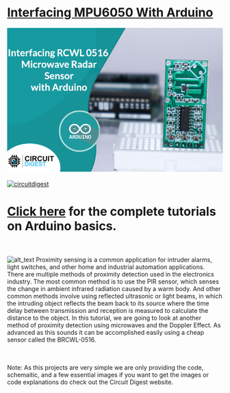 # [Interfacing MPU6050 With Arduino](https://circuitdigest.com/microcontroller-projects/)

<img src="https://github.com/Circuit-Digest/Basic-Arduino-Tutorials-for-Beginners-/blob/f1651028fe9730fc24b8def201753e7e020ef723/Interfacing%20RCWL%200516%20Microwave%20Radar%20Sensor%20With%20Arduino/title%20image.png" width="" alt="alt_text" title="image_tooltip">


<br>

<br>
<a href="https://circuitdigest.com/tags/arduino"><img src="https://img.shields.io/static/v1?label=&labelColor=505050&message=Arduino Basic Tutorials Circuit Digest&color=%230076D6&style=social&logo=google-chrome&logoColor=%230076D6" alt="circuitdigest"/></a>
<br>

[<h1>Click here](https://circuitdigest.com/tags/arduino) for the complete tutorials on Arduino basics.</h1>
<br>
<br>
<img src="[https://github.com/Circuit-Digest/Basic-Arduino-Tutorials-for-Beginners-/blob/f1651028fe9730fc24b8def201753e7e020ef723/Interfacing%20RCWL%200516%20Microwave%20Radar%20Sensor%20With%20Arduino/title%20image.png](https://github.com/Circuit-Digest/Basic-Arduino-Tutorials-for-Beginners-/blob/a35713437d159c1144edc7d3401428e0d053d59c/Interfacing%20RCWL%200516%20Microwave%20Radar%20Sensor%20With%20Arduino/gif.gif" width="" alt="alt_text" title="image_tooltip">
Proximity sensing is a common application for intruder alarms, light switches, and other home and industrial automation applications. There are multiple methods of proximity detection used in the electronics industry. The most common method is to use the PIR sensor, which senses the change in ambient infrared radiation caused by a warm body.  And other common methods involve using reflected ultrasonic or light beams, in which the intruding object reflects the beam back to its source where the time delay between transmission and reception is measured to calculate the distance to the object.
	In this tutorial, we are going to look at another method of proximity detection using microwaves and the Doppler Effect.  As advanced as this sounds it can be accomplished easily using a cheap sensor called the BRCWL-0516.

<br>
<br>
Note: As this projects are very simple we are only providing the code, schemaitic, and a few essential images if you want to get the images or code explanations do check out the Circuit Digest website.
<br>
<br>
